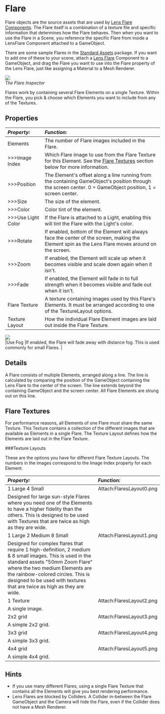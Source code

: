 Flare
=====


<span class=keyword>Flare</span> objects are the source assets that are used by [Lens Flare Components](class-LensFlare.md). The Flare itself is a combination of a texture file and specific information that determines how the Flare behaves.  Then when you want to use the Flare in a <span class=keyword>Scene</span>, you reference the specific Flare from inside a <span class=keyword>LensFlare</span> <span class=keyword>Component</span> attached to a <span class=keyword>GameObject</span>.

There are some sample Flares in the [Standard Assets](HOWTO-InstallStandardAssets.md) package. If you want to add one of these to your scene, attach a [Lens Flare](class-LensFlare.md) Component to a GameObject, and drag the Flare you want to use into the <span class=component>Flare</span> property of the Lens Flare, just like assigning a <span class=keyword>Material</span> to a <span class=keyword>Mesh Renderer</span>.


![](http://docwiki.hq.unity3d.com/uploads/Main/FlareInspector.png)  
_The Flare <span class=keyword>Inspector</span>_

Flares work by containing several Flare <span class=component>Elements</span> on a single <span class=keyword>Texture</span>.  Within the Flare, you pick & choose which <span class=component>Elements</span> you want to include from any of the Textures. 

Properties
----------



|**_Property:_** |**_Function:_** |
|:---|:---|
|<span class=component>Elements</span> |The number of Flare images included in the Flare. |
|>>><span class=component>Image Index</span> |Which Flare image to use from the <span class=component>Flare Texture</span> for this Element.  See the [Flare Textures](#FlareTextures) section below for more information. |
|>>><span class=component>Position</span> |The Element's offset along a line running from the containing GameObject's position through the screen center. 0 = GameObject position, 1 = screen center. |
|>>><span class=component>Size</span> |The size of the element. |
|>>><span class=component>Color</span> |Color tint of the element. |
|>>><span class=component>Use Light Color</span> |If the Flare is attached to a Light, enabling this will tint the Flare with the Light's color. |
|>>><span class=component>Rotate</span> |If enabled, bottom of the Element will always face the center of the screen, making the Element spin as the Lens Flare moves around on the screen. |
|>>><span class=component>Zoom</span> |If enabled, the Element will scale up when it becomes visible and scale down again when it isn't. |
|>>><span class=component>Fade</span> |If enabled, the Element will fade in to full strength when it becomes visible and fade out when it isn't. |
|<span class=component>Flare Texture</span> |A texture containing images used by this Flare's <span class=component>Elements</span>. It must be arranged according to one of the <span class=component>TextureLayout</span> options. |
|<span class=component>Texture Layout</span> |How the individual Flare Element images are laid out inside the <span class=component>Flare Texture</span>.  

![](http://docwiki.hq.unity3d.com/uploads/Main/FlareLayouts.png)  
|<span class=component>Use Fog</span> |If enabled, the Flare will fade away with distance fog. This is used commonly for small Flares. |


Details
-------


A Flare consists of multiple <span class=component>Elements</span>, arranged along a line. The line is calculated by comparing the position of the GameObject containing the Lens Flare to the center of the screen.  The line extends beyond the containing GameObject and the screen center.  All Flare <span class=component>Elements</span> are strung out on this line.


<a id="FlareTextures"></a>
Flare Textures
--------------


For performance reasons, all <span class=component>Elements</span> of one Flare must share the same Texture. This Texture contains a collection of the different images that are available as Elements in a single Flare. The <span class=component>Texture Layout</span> defines how the <span class=component>Elements</span> are laid out in the <span class=component>Flare Texture</span>.


###Texture Layouts

These are the options you have for different Flare <span class=component>Texture Layouts</span>.  The numbers in the images correspond to the <span class=component>Image Index</span> property for each <span class=component>Element</span>.


|**_Property:_** |**_Function:_** |
|:---|:---|
|<span class=component>1 Large 4 Small</span> |Attach:FlaresLayout0.png  
Designed for large sun-style Flares where you need one of the <span class=component>Elements</span> to have a higher fidelity than the others.  This is designed to be used with Textures that are twice as high as they are wide. |
|<span class=component>1 Large 2 Medium 8 Small</span> |Attach:FlaresLayout1.png  
Designed for complex flares that require 1 high-definition, 2 medium & 8 small images.  This is used in the standard assets "50mm Zoom Flare" where the two medium Elements are the rainbow-colored circles. This is designed to be used with textures that are twice as high as they are wide. |
|<span class=component>1 Texture</span> |Attach:FlaresLayout2.png  
A single image. |
|<span class=component>2x2 grid</span> |Attach:FlaresLayout3.png  
A simple 2x2 grid. |
|<span class=component>3x3 grid</span> |Attach:FlaresLayout4.png  
A simple 3x3 grid. |
|<span class=component>4x4 grid</span> |Attach:FlaresLayout5.png  
A simple 4x4 grid. |

Hints
-----

* If you use many different Flares, using a single <span class=component>Flare Texture</span> that contains all the <span class=component>Elements</span> will give you best rendering performance.
* Lens Flares are blocked by <span class=keyword>Colliders</span>.  A Collider in-between the Flare GameObject and the Camera will hide the Flare, even if the Collider does not have a <span class=keyword>Mesh Renderer</span>.
